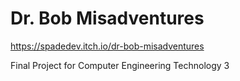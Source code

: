 # Dr. Bob Misadventures
https://spadedev.itch.io/dr-bob-misadventures

Final Project for Computer Engineering Technology 3
